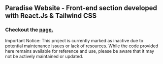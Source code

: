## Paradise Website - Front-end section developed with React.Js & Tailwind CSS
### Checkout the [page.](https://travel-paradise.netlify.app/)

Important Notice: This project is currently marked as inactive due to potential maintenance issues or lack of resources. While the code provided here remains available for reference and use, please be aware that it may not be actively maintained or updated.

